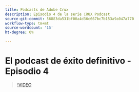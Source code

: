 ```yaml
---
title: Podcasts de Adobe Crux
description: Episodio 4 de la serie CRUX Podcast
source-git-commit: 56883da531bf00a4d36c667bc7b153a9a047a770
workflow-type: tm+mt
source-wordcount: '15'
ht-degree: 0%

---
```


# El podcast de éxito definitivo - Episodio 4

>[!VIDEO](https://video.tv.adobe.com/v/3428830?quality=12learn=on)
